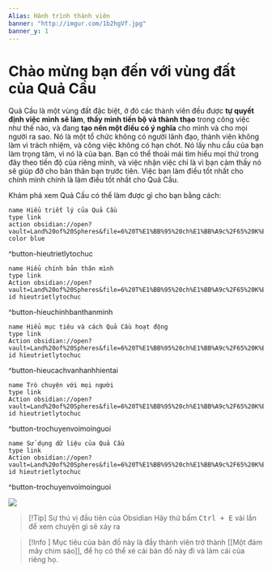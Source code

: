 ```yaml
---
Alias: Hành trình thành viên
banner: "http://imgur.com/1b2hgVf.jpg"
banner_y: 1
---
```

# Chào mừng bạn đến với vùng đất của Quả Cầu
Quả Cầu là một vùng đất đặc biệt, ở đó các thành viên đều được **tự quyết định việc mình sẽ làm**, **thấy mình tiến bộ và thành thạo** trong công việc như thế nào, và đang **tạo nên một điều có ý nghĩa** cho mình và cho mọi người ra sao. Nó là một tổ chức không có người lãnh đạo, thành viên không làm vì trách nhiệm, và công việc không có hạn chót. Nó lấy nhu cầu của bạn làm trọng tâm, vì nó là của bạn. Bạn có thể thoải mái tìm hiểu mọi thứ trong đây theo tiến độ của riêng mình, và việc nhận việc chỉ là vì bạn cảm thấy nó sẽ giúp đỡ cho bản thân bạn trước tiên. Việc bạn làm điều tốt nhất cho chính mình chính là làm điều tốt nhất cho Quả Cầu.

Khám phá xem Quả Cầu có thể làm được gì cho bạn bằng cách:

```button
name Hiểu triết lý của Quả Cầu
type link
action obsidian://open?vault=Land%20of%20Spheres&file=6%20T%E1%BB%95%20ch%E1%BB%A9c%2F65%20K%E1%BB%B9%20n%C4%83ng%2C%20th%E1%BB%AD%20th%C3%A1ch%2C%20th%C3%A0nh%20t%E1%BB%B1u%20(Luy%E1%BB%87n%20chi%C3%AAu%2C%20%C4%91%C3%A1nh%20qu%C3%A1i%2C%20s%C4%83n%20chi%E1%BA%BFn%20l%E1%BB%A3i%20ph%E1%BA%A9m)%2F651%20Hi%E1%BB%83u%20Qu%E1%BA%A3%20C%E1%BA%A7u%2FTh%E1%BB%AD%20th%C3%A1ch%2FHi%E1%BB%83u%20tri%E1%BA%BFt%20l%C3%BD%20c%E1%BB%A7a%20Qu%E1%BA%A3%20C%E1%BA%A7u
color blue
```
^button-hieutrietlytochuc

```button
name Hiểu chính bản thân mình
type link
Action obsidian://open?vault=Land%20of%20Spheres&file=6%20T%E1%BB%95%20ch%E1%BB%A9c%2F65%20K%E1%BB%B9%20n%C4%83ng%2C%20th%E1%BB%AD%20th%C3%A1ch%2C%20th%C3%A0nh%20t%E1%BB%B1u%20(Luy%E1%BB%87n%20chi%C3%AAu%2C%20%C4%91%C3%A1nh%20qu%C3%A1i%2C%20s%C4%83n%20chi%E1%BA%BFn%20l%E1%BB%A3i%20ph%E1%BA%A9m)%2F651%20Hi%E1%BB%83u%20Qu%E1%BA%A3%20C%E1%BA%A7u%2FTh%E1%BB%AD%20th%C3%A1ch%2FHi%E1%BB%83u%20ch%C3%ADnh%20b%E1%BA%A3n%20th%C3%A2n%20m%C3%ACnh
id hieutrietlytochuc
```
^button-hieuchinhbanthanminh

```button
name Hiểu mục tiêu và cách Quả Cầu hoạt động
type link
Action obsidian://open?vault=Land%20of%20Spheres&file=6%20T%E1%BB%95%20ch%E1%BB%A9c%2F65%20K%E1%BB%B9%20n%C4%83ng%2C%20th%E1%BB%AD%20th%C3%A1ch%2C%20th%C3%A0nh%20t%E1%BB%B1u%20(Luy%E1%BB%87n%20chi%C3%AAu%2C%20%C4%91%C3%A1nh%20qu%C3%A1i%2C%20s%C4%83n%20chi%E1%BA%BFn%20l%E1%BB%A3i%20ph%E1%BA%A9m)%2F651%20Hi%E1%BB%83u%20Qu%E1%BA%A3%20C%E1%BA%A7u%2FTh%E1%BB%AD%20th%C3%A1ch%2FHi%E1%BB%83u%20m%E1%BB%A5c%20ti%C3%AAu%20v%C3%A0%20c%C3%A1ch%20Qu%E1%BA%A3%20C%E1%BA%A7u%20ho%E1%BA%A1t%20%C4%91%E1%BB%99ng
id hieutrietlytochuc
```
^button-hieucachvanhanhhientai

```button
name Trò chuyện với mọi người
type link
Action obsidian://open?vault=Land%20of%20Spheres&file=6%20T%E1%BB%95%20ch%E1%BB%A9c%2F65%20K%E1%BB%B9%20n%C4%83ng%2C%20th%E1%BB%AD%20th%C3%A1ch%2C%20th%C3%A0nh%20t%E1%BB%B1u%20(Luy%E1%BB%87n%20chi%C3%AAu%2C%20%C4%91%C3%A1nh%20qu%C3%A1i%2C%20s%C4%83n%20chi%E1%BA%BFn%20l%E1%BB%A3i%20ph%E1%BA%A9m)%2F651%20Hi%E1%BB%83u%20Qu%E1%BA%A3%20C%E1%BA%A7u%2FTh%E1%BB%AD%20th%C3%A1ch%2FTr%C3%B2%20chuy%E1%BB%87n%20v%E1%BB%9Bi%20m%E1%BB%8Di%20ng%C6%B0%E1%BB%9Di
id hieutrietlytochuc
```
^button-trochuyenvoimoinguoi

```button
name Sử dụng dữ liệu của Quả Cầu
type link
Action obsidian://open?vault=Land%20of%20Spheres&file=6%20T%E1%BB%95%20ch%E1%BB%A9c%2F65%20K%E1%BB%B9%20n%C4%83ng%2C%20th%E1%BB%AD%20th%C3%A1ch%2C%20th%C3%A0nh%20t%E1%BB%B1u%20(Luy%E1%BB%87n%20chi%C3%AAu%2C%20%C4%91%C3%A1nh%20qu%C3%A1i%2C%20s%C4%83n%20chi%E1%BA%BFn%20l%E1%BB%A3i%20ph%E1%BA%A9m)%2F651%20Hi%E1%BB%83u%20Qu%E1%BA%A3%20C%E1%BA%A7u%2FTh%E1%BB%AD%20th%C3%A1ch%2FS%E1%BB%AD%20d%E1%BB%A5ng%20d%E1%BB%AF%20li%E1%BB%87u%20c%E1%BB%A7a%20Qu%E1%BA%A3%20C%E1%BA%A7u
id hieutrietlytochuc
```
^button-trochuyenvoimoinguoi

![](https://i.embed.ly/1/display/resize?width=800&height=800&key=3e750996b20f47be9451da09d3fffa5b&url=http%3A%2F%2Fimgur.com%2F1b2hgVf.jpg)

> [!Tip] Sự thú vị đầu tiên của Obsidian
> Hãy thử bấm <kbd>Ctrl + E</kbd> vài lần để xem chuyện gì sẽ xảy ra

> [!Info ] Mục tiêu của bản đồ này là đẩy thành viên trở thành [[Một đám mây chim sáo]], để họ có thể xé cái bản đồ này đi và làm cái của riêng họ.